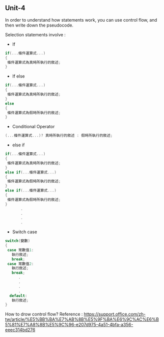 ## Unit-4
In order to understand how statements work, you can use control flow, and then write down the pseudocode.

Selection statements involve :
  * If
 ```c
 if(...條件運算式...)
 {
  條件運算式為真時所執行的敘述;
 }
 ```
 
  * If else
 ```c
 if(...條件運算式...)
 {
  條件運算式為真時所執行的敘述;
 }
 else
 {
  條件運算式為假時所執行的敘述;
 }
 ```
  
  * Conditional Operator
 ```c
 (...條件運算式...)? 真時所執行的敘述 : 假時所執行的敘述;
 ```
 
  * else if
 ```c
 if(...條件運算式...)
 {
  條件運算式為真時所執行的敘述;
 }
 else if(...條件運算式...)
 {
  條件運算式為假時所執行的敘述;
 }
 else if(...條件運算式...)
 {
  條件運算式為假時所執行的敘述;
 }
        .
        .
        .
        .
 ```
 
  * Switch case
 ```c
 switch(變數)
 {
  case 常數值1:
    執行敘述;
    break;
  case 常數值2:
    執行敘述;
    break;
       .
       .
       .
       .
   default:
    執行敘述;
 }
```

How to drow control flow?
Reference : https://support.office.com/zh-tw/article/%E5%BB%BA%E7%AB%8B%E5%9F%BA%E6%9C%AC%E6%B5%81%E7%A8%8B%E5%9C%96-e207d975-4a51-4bfa-a356-eeec314bd276
